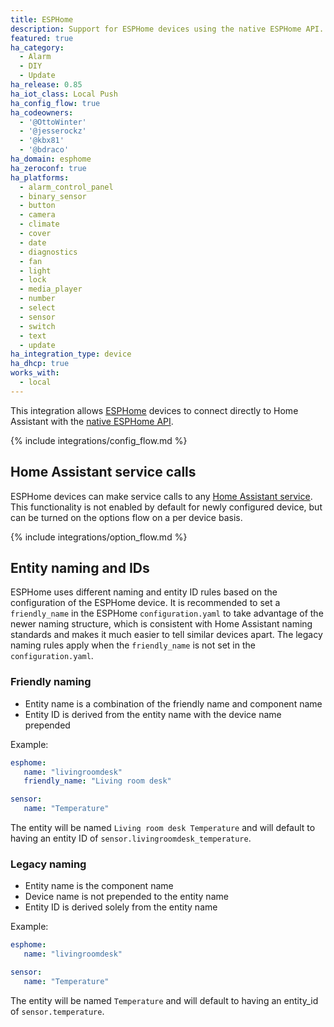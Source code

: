 ```yaml
---
title: ESPHome
description: Support for ESPHome devices using the native ESPHome API.
featured: true
ha_category:
  - Alarm
  - DIY
  - Update
ha_release: 0.85
ha_iot_class: Local Push
ha_config_flow: true
ha_codeowners:
  - '@OttoWinter'
  - '@jesserockz'
  - '@kbx81'
  - '@bdraco'
ha_domain: esphome
ha_zeroconf: true
ha_platforms:
  - alarm_control_panel
  - binary_sensor
  - button
  - camera
  - climate
  - cover
  - date
  - diagnostics
  - fan
  - light
  - lock
  - media_player
  - number
  - select
  - sensor
  - switch
  - text
  - update
ha_integration_type: device
ha_dhcp: true
works_with:
  - local
---
```


This integration allows [ESPHome](https://esphome.io) devices to connect directly to Home Assistant with the [native ESPHome API](https://esphome.io/components/api.html).

{% include integrations/config_flow.md %}

## Home Assistant service calls

ESPHome devices can make service calls to any [Home Assistant service](https://esphome.io/components/api.html#homeassistant-service-action). This functionality is not enabled by default for newly configured device, but can be turned on the options flow on a per device basis.

{% include integrations/option_flow.md %}

## Entity naming and IDs

ESPHome uses different naming and entity ID rules based on the configuration of the ESPHome device. It is recommended to set a `friendly_name` in the ESPHome `configuration.yaml` to take advantage of the newer naming structure, which is consistent with Home Assistant naming standards and makes it much easier to tell similar devices apart. The legacy naming rules apply when the `friendly_name` is not set in the `configuration.yaml`.

### Friendly naming

- Entity name is a combination of the friendly name and component name
- Entity ID is derived from the entity name with the device name prepended

Example:

```yaml
esphome:
   name: "livingroomdesk"
   friendly_name: "Living room desk"

sensor:
   name: "Temperature"
```

The entity will be named `Living room desk Temperature` and will default to having an entity ID of `sensor.livingroomdesk_temperature`.

### Legacy naming

- Entity name is the component name
- Device name is not prepended to the entity name
- Entity ID is derived solely from the entity name

Example:

```yaml
esphome:
   name: "livingroomdesk"

sensor:
   name: "Temperature"
```

The entity will be named `Temperature` and will default to having an entity_id of `sensor.temperature`.
